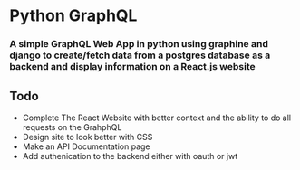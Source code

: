 # Python GraphQL
### A simple GraphQL Web App in python using graphine and django to create/fetch data from a postgres database as a backend and display information on a React.js website

## Todo
* Complete The React Website with better context and the ability to do all requests on the GrahphQL
* Design site to look better with CSS
* Make an API Documentation page
* Add authenication to the backend either with oauth or jwt